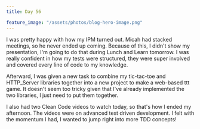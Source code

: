 ```yaml
---
title: Day 56

feature_image: "/assets/photos/blog-hero-image.png"
---
```


I was pretty happy with how my IPM turned out. Micah had stacked meetings, so he never ended up coming.
Because of this, I didn't show my presentation, I'm going to do that during Lunch and Learn tomorrow.
I was really confident in how my tests were structured, they were super involved and covered every line
of code to my knowledge.

Afterward, I was given a new task to combine my tic-tac-toe and HTTP_Server libraries together
into a new project to make a web-based ttt game. It doesn't seem too tricky given that I've already
implemented the two libraries, I just need to put them together.

I also had two Clean Code videos to watch today, so that's how I ended my afternoon. The videos were
on advanced test driven development. I felt with the momentum I had, I wanted to jump right into more
TDD concepts!
  